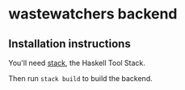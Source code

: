 # wastewatchers backend

## Installation instructions

You'll need [stack](https://haskellstack.org), the Haskell Tool Stack.

Then run `stack build` to build the backend.

